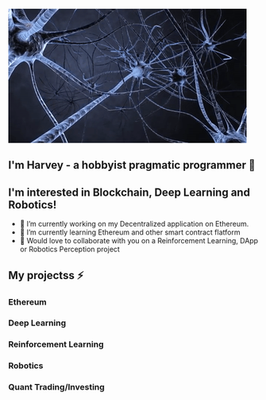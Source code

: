 ![gif](https://github.com/harveyphm/harveyphm/blob/main/gif/neural.gif)

<!--
**harveyphm/harveyphm** is a ✨ _special_ ✨ repository because its `README.md` (this file) appears on your GitHub profile.

Here are some ideas to get you started:
-->

## I'm Harvey - a hobbyist pragmatic programmer 👋


## I'm interested in Blockchain, Deep Learning and Robotics!

- 🔭 I’m currently working on my Decentralized application on Ethereum. 
- 🌱 I’m currently learning Ethereum and other smart contract flatform
- 👯 Would love to collaborate with you on a Reinforcement Learning, DApp or Robotics Perception project


## My projectss ⚡

### Ethereum 

### Deep Learning 

### Reinforcement Learning 

### Robotics

### Quant Trading/Investing





